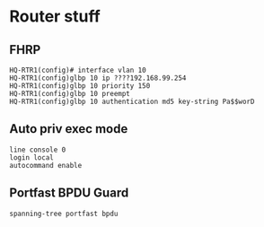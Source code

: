 # Router stuff

## FHRP

```
HQ-RTR1(config)# interface vlan 10
HQ-RTR1(config)glbp 10 ip ????192.168.99.254
HQ-RTR1(config)glbp 10 priority 150
HQ-RTR1(config)glbp 10 preempt
HQ-RTR1(config)glbp 10 authentication md5 key-string Pa$$worD
```

## Auto priv exec mode

```
line console 0
login local
autocommand enable
```

## Portfast BPDU Guard

```
spanning-tree portfast bpdu
```
